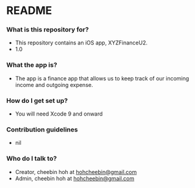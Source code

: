# README #


### What is this repository for? ###

* This repository contains an iOS app, XYZFinanceU2. 
* 1.0

### What the app is? ###

* The app is a finance app that allows us to keep track of our incoming income and outgoing expense.

### How do I get set up? ###

* You will need Xcode 9 and onward


### Contribution guidelines ###

* nil

### Who do I talk to? ###

* Creator, cheebin hoh at hohcheebin@gmail.com
* Admin, cheebin hoh at hohcheebin@gmail.com
